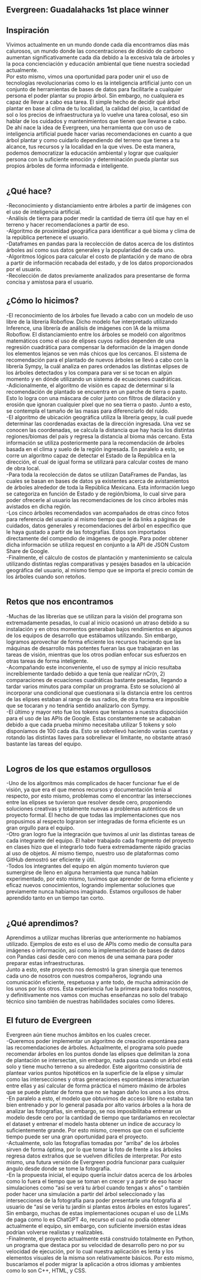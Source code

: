 ## Evergreen: Guadalahacks 1st place winner

## Inspiración
Vivimos actualmente en un mundo donde cada día encontramos días más calurosos, un mundo donde las concentraciones de dióxido de carbono aumentan significativamente cada día debido a la excesiva tala de árboles y la poca concienciación y educación ambiental que tiene nuestra sociedad actualmente.  <br />
Por esto mismo, vimos una oportunidad para poder unir el uso de tecnologías revolucionarias como lo es la inteligencia artificial junto con un conjunto de herramientas de bases de datos para facilitarle a cualquier persona el poder plantar su propio árbol.
Sin embargo, no cualquiera es capaz de llevar a cabo esa tarea. El simple hecho de decidir qué árbol plantar en base al clima de tu localidad, la calidad del piso, la cantidad de sol o los precios de infraestructura ya lo vuelve una tarea colosal, eso sin hablar de los cuidados y mantenimientos que tienen que llevarse a cabo.  <br />
De ahí nace la idea de Evergreen, una herramienta que con uso de inteligencia artificial puede hacer varias recomendaciones en cuanto a que árbol plantar y como cuidarlo dependiendo del terreno que tienes a tu alcance, tus recursos y la localidad en la que vives. De esta manera, podemos democratizar la educación ambiental y lograr que cualquier persona con la suficiente emoción y determinación pueda plantar sus propios árboles de forma informada e inteligente.  <br />
 <br />
## ¿Qué hace? 
-Reconocimiento y distanciamiento entre árboles a partir de imágenes con el uso de inteligencia artificial.  <br />
-Análisis de tierra para poder medir la cantidad de tierra útil que hay en el terreno y hacer recomendaciones a partir de eso.  <br />
-Algoritmo de proximidad geográfica para identificar a qué bioma y clima de la república pertenece el usuario.  <br />
-Dataframes en pandas para la recolección de datos acerca de los distintos árboles así como sus datos generales y la popularidad de cada uno.  <br />
-Algoritmos lógicos para calcular el costo de plantación y de mano de obra a partir de información recabada del estado, y de los datos proporcionados por el usuario.  <br />
-Recolección de datos previamente analizados para presentarse de forma concisa y amistosa para el usuario.  <br />

## ¿Cómo lo hicimos?
-El reconocimiento de los árboles fue llevado a cabo con un modelo de uso libre de la librería Roboflow. Dicho modelo fue interpretado utilizando Inference, una librería de análisis de imágenes con IA de la misma Roboflow. El distanciamiento entre los árboles se modeló con algoritmos matemáticos como el uso de elipses cuyos radios dependen de una regresión cuadrática para compensar la deformación de la imagen donde los elementos lejanos se ven más chicos que los cercanos. El sistema de recomendación para el plantado de nuevos árboles se llevó a cabo con la librería Sympy, la cuál analiza en pares ordenados las distintas elipses de los árboles detectados y los compara para ver si se tocan en algún momento y en dónde utilizando un sistema de ecuaciones cuadráticas.  <br />
-Adicionalmente, el algoritmo de visión es capaz de determinar si la recomendación de plantado se encuentra en un parche de tierra o pasto. Esto lo logra con una máscara de color junto con filtros de dilatación y erosión que ignoran cualquier píxel que no sea tierra o pasto. Junto a esto, se contempla el tamaño de las masas para diferenciarlo del ruido.  <br />
-El algoritmo de ubicación geográfica utiliza la librería geopy, la cuál puede determinar las coordenadas exactas de la dirección ingresada. Una vez se conocen las coordenadas, se calcula la distancia que hay hacia los distintas regiones/biomas del país y regresa la distancia al bioma más cercano. Esta información se utiliza posteriormente para la recomendación de árboles basada en el clima y suelo de la región ingresada. En paralelo a esto, se corre un algoritmo capaz de detectar el Estado de la República en la dirección, el cual de igual forma se utilizará para calcular costes de mano de obra local.  <br />
-Para toda la recolección de datos se utilizan DataFrames de Pandas, las cuales se basan en bases de datos ya existentes acerca de avistamientos de árboles alrededor de toda la República Mexicana. Esta información luego se categoriza en función de Estado y de región/bioma, lo cual sirve para poder ofrecerle al usuario las recomendaciones de los cinco árboles más avistados en dicha región.  <br />
-Los cinco árboles recomendados van acompañados de otras cinco fotos para referencia del usuario al mismo tiempo que le da links a páginas de cuidados, datos generales y recomendaciones del árbol en específico que le haya gustado a partir de las fotografías. Estos son importados directamente del compendio de imágenes de google. Para poder obtener dicha información se utiliza request en conjunto a la API de JSON Custom Share de Google.  <br />
-Finalmente, el cálculo de costos de plantación y mantenimiento se calcula utilizando distintas reglas comparativas y pesajes basados en la ubicación geográfica del usuario, al mismo tiempo que se importa el precio común de los árboles cuando son retoños.  <br />
 <br />
## Retos que nos encontramos
-Muchas de las librerías que se utilizan para la visión del programa son extremadamente pesadas, lo cual al inicio ocasionó un atraso debido a su instalación y en otros momentos generaban bajos rendimientos en algunos de los equipos de desarrollo que estábamos utilizando. Sin embargo, logramos aprovechar de forma eficiente los recursos haciendo que las máquinas de desarrollo más potentes fueran las que trabajaran en las tareas de visión, mientras que los otros podían enfocar sus esfuerzos en otras tareas de forma inteligente.  <br />
-Acompañando este inconveniente, el uso de sympy al inicio resultaba increíblemente tardado debido a que tenía que realizar nCr(n, 2) comparaciones de ecuaciones cuadráticas bastante pesadas, llegando a tardar varios minutos para compilar un programa. Esto se solucionó al incorporar una condicional que cuestionara si la distancia entre los centros de las elipses estaban al rango de sus radios, de otra forma era imposible que se tocaran y no tendría sentido analizarlo con Sympy.  <br />
-El último y mayor reto fue los tokens que teníamos a nuestra dispocisión para el uso de las APIs de Google. Estas constantemente se acababan debido a que cada prueba mínimo necesitaba utilizar 5 tokens y solo disponíamos de 100 cada dia. Esto se sobrellevó haciendo varias cuentas y rotando las distintas llaves para sobrellevar el limitante, no obstante atrasó bastante las tareas del equipo.  <br />
 <br />
## Logros de los que estamos orgullosos
-Uno de los algoritmos más complicados de hacer funcionar fue el de visión, ya que era el que menos recursos y documentación tenía al respecto, por esto mismo, problemas como el encontrar las intersecciones entre las elipses se tuvieron que resolver desde cero, proponiendo soluciones creativas y totalmente nuevas a problemas auténticos de un proyecto formal. El hecho de que todas las implementaciones que nos propusimos al respecto lograron ser integradas de forma eficiente es un gran orgullo para el equipo.  <br />
-Otro gran logro fue la integración que tuvimos al unir las distintas tareas de cada integrante del equipo. El haber trabajado cada fragmento del proyecto en clases hizo que el integrarlo todo fuera extremadamente rápido gracias al uso de objetos. Al mismo tiempo, nuestro uso de plataformas como GitHub demostró ser eficiente y útil.  <br />
-Todos los integrantes del equipo en algún momento tuvieron que sumergirse de lleno en alguna herramienta que nunca habían experimentado, por esto mismo, tuvimos que aprender de forma eficiente y eficaz nuevos conocimientos, logrando implementar soluciones que previamente nunca habíamos imaginado. Estamos orgullosos de haber aprendido tanto en un tiempo tan corto.  <br />
  <br />
## ¿Qué aprendimos?
Aprendimos a utilizar muchas librerías que anteriormente no habíamos utilizado. Ejemplos de esto es el uso de APIs como medio de consulta para imágenes o información, así como la implementación de bases de datos con Pandas casi desde cero con menos de una semana para poder preparar estas infraestructuras.  <br />
Junto a esto, este proyecto nos demostró la gran sinergia que tenemos cada uno de nosotros con nuestros compañeros, logrando una comunicación eficiente, respetuosa y ante todo, de mucha admiración de los unos por los otros. Esta experiencia fue la primera para todos nosotros, y definitivamente nos vamos con muchas enseñanzas no solo del trabajo técnico sino también de nuestras habilidades sociales como líderes.  <br />

## El futuro de Evergreen
Evergreen aún tiene muchos ámbitos en los cuales crecer.  <br />
-Queremos poder implementar un algoritmo de creación espontánea para las recomendaciones de árboles. Actualmente, el programa solo puede recomendar árboles en los puntos donde las elipses que delimitan la zona de plantación se intersectan, sin embargo, nada pasa cuando un árbol está solo y tiene mucho terreno a su alrededor. Este algoritmo consistiría de plantear varios puntos hipotéticos en la superficie de la elipse y simular como las intersecciones y otras generaciones espontáneas interactuarían entre ellas y así calcular de forma práctica el número máximo de árboles que se puede plantar de forma que no se hagan daño los unos a los otros.  <br />
-En paralelo a esto, el modelo que obtuvimos de acceso libre no estaba tan bien entrenado y por lo general pasada por alto varios árboles a la hora de analizar las fotografías, sin embargo, se nos imposibilitaba entrenar un modelo desde cero por la cantidad de tiempo que tardaríamos en recolectar el dataset y entrenar el modelo hasta obtener un índice de accuracy lo suficientemente grande. Por esto mismo, creemos que con el suficiente tiempo puede ser una gran oportunidad para el proyecto.  <br />
-Actualmente, solo las fotografías tomadas por “arriba” de los árboles sirven de forma óptima, por lo que tomar la foto de frente a los árboles regresa datos extraños que se vuelven difíciles de interpretar. Por esto mismo, una futura versión de Evergreen podría funcionar para cualquier ángulo desde donde se tome la fotografía.  <br />
-En la propuesta inicial, el equipo quería incluir datos acerca de los árboles como lo fuera el tiempo que se toman en crecer y a partir de eso hacer simulaciones como “así se verá tu árbol cuando tengas x años” o también poder hacer una simulación a partir del árbol seleccionado y las intersecciones de la fotografía para poder presentarle una fotografía al usuario de “así se vería tu jardín si plantas estos árboles en estos lugares”. Sin embargo, muchas de estas implementaciones ocupan el uso de LLMs de paga como lo es ChatGPT 4o, recurso el cual no podía obtener actualmente el equipo, sin embargo, con suficiente inversión estas ideas podrían volverse realistas y realizables.  <br />
-Finalmente, el proyecto actualmente está construido totalmente en Python, un programa que destaca por su velocidad de desarrollo pero no por su velocidad de ejecución, por lo cual nuestra aplicación es lenta y los elementos visuales de la misma son relativamente básicos. Por esto mismo, buscaríamos el poder migrar la aplicación a otros idiomas y ambientes como lo son C++, HTML, y CSS.
